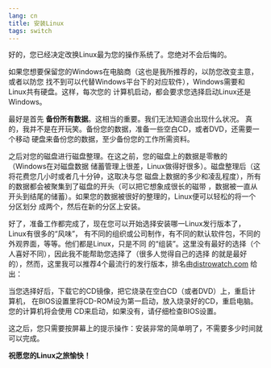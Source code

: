 ```yaml
---
lang: cn
title: 安装Linux
tags: switch
---
```


好的，您已经决定改换Linux最为您的操作系统了。您绝对不会后悔的。

如果您想要保留您的Windows在电脑商（这也是我所推荐的，以防您改变主意，或者以防您
找不到可以代替Windows平台下的对应软件），Windows需要和Linux共有硬盘。这样，每次您的
计算机启动，都会要求您选择启动Linux还是Windows。

最好是首先 <b>备份所有数据</b>。这相当的重要。我们无法知道会出现什么状况。
真的，我并不是在开玩笑。备份您的数据，准备一些空白CD，或者DVD，还需要一个移动
硬盘来备份您的数据，至少备份您的工作所需资料。 

之后对您的磁盘进行磁盘整理。在这之前，您的磁盘上的数据是零散的（Windows在对磁盘数据
储蓄管理上很差，Linux做得好很多）。磁盘整理后（这将花费您几小时或者几十分钟，这取决与您
磁盘上数据的多少和凌乱程度），所有的数据都会被聚集到了磁盘的开头（可以把它想象成很长的磁带
，数据被一直从开头到结尾的储蓄）。如果您的数据被很好的整理的，Linux便可以轻松的将一个分区划分
成两个，然后在新的分区上安装。

好了，准备工作都完成了，现在您可以开始选择安装哪一Linux发行版本了，Linux有很多的“风味”，
有不同的组织或公司制作，有不同的默认软件包，不同的外观界面，等等。他们都是Linux，只是不同
的“组装”。这里没有最好的选择（个人喜好不同），因此我不能帮助您选择了（很多人觉得自己的选择
的就是最好的），然而，这里我可以推荐4个最流行的发行版本，排名由<a 
href="http://www.distrowatch.com">distrowatch.com</a> 给出：

<? make_distros_table() ?>

当您选择好后，下载它的CD镜像，把它烧录在空白CD（或者DVD）上，重启计算机，
在BIOS设置里将CD-ROM设为第一启动，放入烧录好的CD，重启电脑。您的计算机将会使用
CD来启动，如果没有，请仔细检查BIOS设置。

这之后，您只需要按屏幕上的提示操作：安装非常的简单明了，不需要多少时间就可以完成。

<b>祝愿您的Linux之旅愉快！</b>


